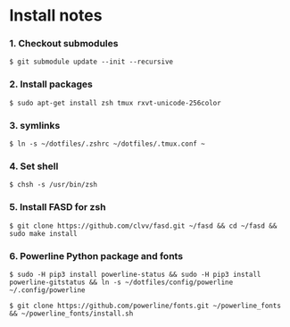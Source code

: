 Install notes
=========


### 1. Checkout submodules
```
$ git submodule update --init --recursive
```

### 2. Install packages
```
$ sudo apt-get install zsh tmux rxvt-unicode-256color
```

### 3. symlinks
```
$ ln -s ~/dotfiles/.zshrc ~/dotfiles/.tmux.conf ~
```

### 4. Set shell
```
$ chsh -s /usr/bin/zsh
```

### 5. Install FASD for zsh
```
$ git clone https://github.com/clvv/fasd.git ~/fasd && cd ~/fasd && sudo make install
```

### 6. Powerline Python package and fonts
```
$ sudo -H pip3 install powerline-status && sudo -H pip3 install powerline-gitstatus && ln -s ~/dotfiles/config/powerline ~/.config/powerline

$ git clone https://github.com/powerline/fonts.git ~/powerline_fonts && ~/powerline_fonts/install.sh
```
